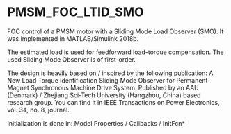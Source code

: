 # PMSM_FOC_LTID_SMO
FOC control of a PMSM motor with a Sliding Mode Load Observer (SMO). It was implemented in MATLAB/Simulink 2018b.

The estimated load is used for feedforward load-torque compensation. The used Sliding Mode Observer is of first-order.

The design is heavily based on / inspired by the following publication: A New Load Torque Identification Sliding Mode Observer for Permanent Magnet Synchronous Machine Drive System. Published by an AAU (Denmark) / Zhejiang Sci-Tech University (Hangzhou, China) based research group. You can find it in IEEE Transactions on Power Electronics, vol. 34, no. 8, journal.

Initialization is done in: Model Properties / Callbacks / InitFcn*
